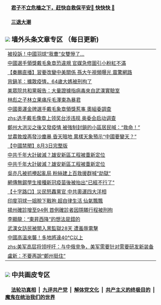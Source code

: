 
 ### &nbsp;&nbsp;&nbsp;&nbsp; [君子不立危樯之下，赶快自救保平安🍎 快快快 📩](https://github.com/pwgy/td/blob/master/README.md)

 ### &nbsp;&nbsp;&nbsp;&nbsp; [三退大潮](https://ww3.xkide.work/?key=zuuelqyfglsfjmgm&pin=65881581&ag=ogQuit&from=pw2) 

## <img src="https://img.icons8.com/cute-clipart/2x/circled-right.png"> 墙外头条文章专区 （每日更新)

<Table>
<tr><td colspan="2" align="left"><a href="https://cdn.cgei.work/?ag=c1477786&key=wjsottsjpndjwfkg&from=pw2">被投訴！中國羽球“我曹”女雙慘了…
</a></td></tr>
<tr><td colspan="2" align="left"><a href="https://cdn.cgei.work/?ag=c1477795&key=wjsottsjpndjwfkg&from=pw2">中國選手領獎戴毛象章恐違規 官媒急修圖引小粉紅不滿
</a></td></tr>
<tr><td colspan="2" align="left"><a href="https://cdn.cgei.work/?ag=c1477814&key=wjsottsjpndjwfkg&from=pw2">【秦鵬直播】習要改變中美關係 孫大午視頻曝光 震驚網路
</a></td></tr>
<tr><td colspan="2" align="left"><a href="https://cdn.cgei.work/?ag=c1477792&key=wjsottsjpndjwfkg&from=pw2">背鍋羊：擴散疫情，64歲大媽被刑拘了
</a></td></tr>
<tr><td colspan="2" align="left"><a href="https://cdn.cgei.work/?ag=c1477712&key=wjsottsjpndjwfkg&from=pw2">美眾院共和黨報告：大量證據指病毒來自武漢實驗室
</a></td></tr>
<tr><td colspan="2" align="left"><a href="https://cdn.cgei.work/?ag=c1477807&key=wjsottsjpndjwfkg&from=pw2">林彪之子林立果痛斥毛澤東為暴君
</a></td></tr>
<tr><td colspan="2" align="left"><a href="https://cdn.cgei.work/?ag=c1477715&key=wjsottsjpndjwfkg&from=pw2">中國奧運金牌選手戴毛象章領獎惹事 奧組委調查
</a></td></tr>
<tr><td colspan="2" align="left"><a href="https://cdn.cgei.work/?ag=c1477724&key=wjsottsjpndjwfkg&from=pw2">zhs:选手戴毛像章上领奖台涉违规 奥委会启动调查</a></td></tr>
<tr><td colspan="2" align="left"><a href="https://cdn.cgei.work/?ag=c1477717&key=wjsottsjpndjwfkg&from=pw2">鄭州大洪災之後又發疫情 被強制封鎖的小區居民喊：“救命！”
</a></td></tr>
<tr><td colspan="2" align="left"><a href="https://cdn.cgei.work/?ag=c1477791&key=wjsottsjpndjwfkg&from=pw2">甘肅敦煌再發沙塵暴 昏天暗地 異樣天象預示“中國要變天？”
</a></td></tr>
<tr><td colspan="2" align="left"><a href="https://cdn.cgei.work/?ag=c1477711&key=wjsottsjpndjwfkg&from=pw2">【中國禁聞】8月3日完整版
</a></td></tr>
<tr><td colspan="2" align="left"><a href="https://cdn.cgei.work/?ag=c1477718&key=wjsottsjpndjwfkg&from=pw2">中共千年大計破滅？雄安新區工程被重新定位
</a></td></tr>
<tr><td colspan="2" align="left"><a href="https://cdn.cgei.work/?ag=c1477770&key=wjsottsjpndjwfkg&from=pw2">中共千年大計破滅？雄安新區工程被重新定位
</a></td></tr>
<tr><td colspan="2" align="left"><a href="https://cdn.cgei.work/?ag=c1477787&key=wjsottsjpndjwfkg&from=pw2">吳亦凡被抓攪起亂局 粉絲建上百救援群喊“劫獄”
</a></td></tr>
<tr><td colspan="2" align="left"><a href="https://cdn.cgei.work/?ag=c1477769&key=wjsottsjpndjwfkg&from=pw2">網傳無錫學生接種新冠疫苗後被抬出&quot;已經不行了&quot;
</a></td></tr>
<tr><td colspan="2" align="left"><a href="https://cdn.cgei.work/?ag=c1477734&key=wjsottsjpndjwfkg&from=pw2">【十字路口】災民怒轟黨官 中共奧運四大洋相
</a></td></tr>
<tr><td colspan="2" align="left"><a href="https://cdn.cgei.work/?ag=c1477815&key=wjsottsjpndjwfkg&from=pw2">印度羽球一姐脫下戰袍 超自律生活 仙氣飄飄
</a></td></tr>
<tr><td colspan="2" align="left"><a href="https://cdn.cgei.work/?ag=c1477798&key=wjsottsjpndjwfkg&from=pw2">揚州確診增至94例 首例確診者因隱瞞行程被刑拘
</a></td></tr>
<tr><td colspan="2" align="left"><a href="https://cdn.cgei.work/?ag=c1477806&key=wjsottsjpndjwfkg&from=pw2">李顯龍：“東昇西降”的想法是錯的
</a></td></tr>
<tr><td colspan="2" align="left"><a href="https://cdn.cgei.work/?ag=c1477719&key=wjsottsjpndjwfkg&from=pw2">武漢女訪民被關入黑監獄28天 遭羞辱電擊
</a></td></tr>
<tr><td colspan="2" align="left"><a href="https://cdn.cgei.work/?ag=c1477766&key=wjsottsjpndjwfkg&from=pw2">中國高溫來襲！多地將達40℃以上
</a></td></tr>
<tr><td colspan="2" align="left"><a href="https://cdn.cgei.work/?ag=c1477808&key=wjsottsjpndjwfkg&from=pw2">zhs:美军高层将领呼吁：与中俄竞争，美军需要针对需要研发新装备</a></td></tr>
<tr><td colspan="2" align="left"><a href="https://cdn.cgei.work/?ag=c1477754&key=wjsottsjpndjwfkg&from=pw2">盧新：不要再說“鄭州挺住”
</a></td></tr>
 </Table>

 ## <img src="https://img.icons8.com/cute-clipart/2x/circled-right.png"> 中共画皮专区
 ### &nbsp;&nbsp;&nbsp;&nbsp; [法轮功真相](https://github.com/begood0513/basic/blob/master/README.md) &nbsp;|&nbsp; [九评共产党](https://github.com/begood0513/9ping.md/blob/master/README.md) &nbsp;|&nbsp; [解体党文化](https://github.com/begood0513/jtdwh.md/blob/master/README.md)   &nbsp;|&nbsp; [共产主义的终极目的](https://github.com/begood0513/gczydzjmd.md/blob/master/README.md) &nbsp;|&nbsp; [魔鬼在统治我们的世界](https://github.com/begood0513/gczydzjmd.md/blob/master/README.md) 
